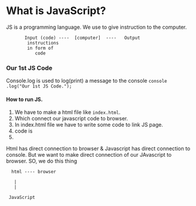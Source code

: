 # What is JavaScript?
 JS is a programming language. We use to give instruction to the computer.

           Input (code) ----  [computer]  ----   Output
            instructions         
            in form of 
               code

### Our 1st JS Code
 Console.log is used to log(print) a message to the console
``` console .log("Our 1st JS Code."); ```

#### How to run JS.
 1. We have to make a html file like ```index.html```.
 2. Which connect our javascript code to browser.
 3. In index.html file we have to write some code to link JS page.
 4. code is 
 5. <script></script>  

 Html has direct connection to  browser & Javascript has direct connection to console.
 But we want to make direct connection of our JAvascript to browser.
SO, we do this thing

      html ---- browser

       |
       |

     JavaScript 

          
  
